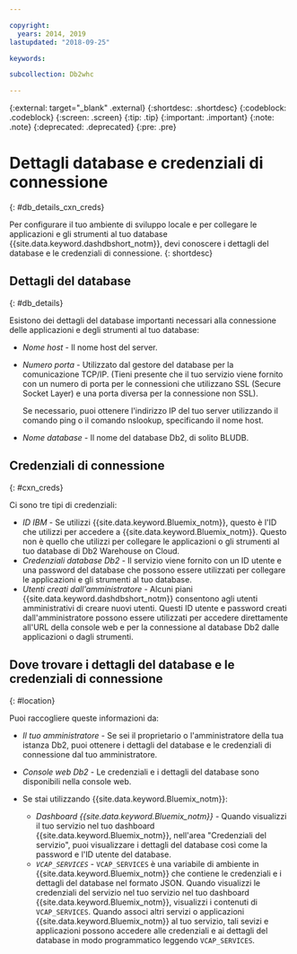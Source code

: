 ```yaml
---

copyright:
  years: 2014, 2019
lastupdated: "2018-09-25"

keywords:

subcollection: Db2whc

---
```


<!-- Attribute definitions --> 
{:external: target="_blank" .external}
{:shortdesc: .shortdesc}
{:codeblock: .codeblock}
{:screen: .screen}
{:tip: .tip}
{:important: .important}
{:note: .note}
{:deprecated: .deprecated}
{:pre: .pre}

# Dettagli database e credenziali di connessione
{: #db_details_cxn_creds}

Per configurare il tuo ambiente di sviluppo locale e per collegare le applicazioni e gli strumenti al tuo database {{site.data.keyword.dashdbshort_notm}}, devi conoscere i dettagli del database e le credenziali di connessione.
{: shortdesc}

## Dettagli del database
{: #db_details}

Esistono dei dettagli del database importanti necessari alla connessione delle applicazioni e degli strumenti al tuo database:

- *Nome host* - Il nome host del server.
- *Numero porta* - Utilizzato dal gestore del database per la comunicazione TCP/IP. (Tieni presente che il tuo servizio viene fornito con un numero di porta per le connessioni che utilizzano SSL (Secure Socket Layer) e una porta diversa per la connessione non SSL).

   Se necessario, puoi ottenere l'indirizzo IP del tuo server utilizzando il comando ping o il comando nslookup, specificando il nome host.
- *Nome database* - Il nome del database Db2, di solito BLUDB.

## Credenziali di connessione
{: #cxn_creds}

Ci sono tre tipi di credenziali:

- *ID IBM* - Se utilizzi {{site.data.keyword.Bluemix_notm}}, questo è l'ID che utilizzi per accedere a {{site.data.keyword.Bluemix_notm}}. Questo non è quello che utilizzi per collegare le applicazioni o gli strumenti al tuo database di Db2 Warehouse on Cloud.
- *Credenziali database Db2* - Il servizio viene fornito con un ID utente e una password del database che possono essere utilizzati per collegare le applicazioni e gli strumenti al tuo database.
- *Utenti creati dall'amministratore* - Alcuni piani {{site.data.keyword.dashdbshort_notm}} consentono agli utenti amministrativi di creare nuovi utenti. Questi ID utente e password creati dall'amministratore possono essere utilizzati per accedere direttamente all'URL della console web e per la connessione al database Db2 dalle applicazioni o dagli strumenti.

## Dove trovare i dettagli del database e le credenziali di connessione
{: #location}

Puoi raccogliere queste informazioni da:

- *Il tuo amministratore* - Se sei il proprietario o l'amministratore della tua istanza Db2, puoi ottenere i dettagli del database e le credenziali di connessione dal tuo amministratore.
- *Console web Db2* - Le credenziali e i dettagli del database sono disponibili nella console web.
- Se stai utilizzando {{site.data.keyword.Bluemix_notm}}: 
   
   - *Dashboard {{site.data.keyword.Bluemix_notm}}* - Quando visualizzi il tuo servizio nel tuo dashboard {{site.data.keyword.Bluemix_notm}}, nell'area "Credenziali del servizio", puoi visualizzare i dettagli del database così come la password e l'ID utente del database.
   - *`VCAP_SERVICES`* - `VCAP_SERVICES` è una variabile di ambiente in {{site.data.keyword.Bluemix_notm}} che contiene le credenziali e i dettagli del database nel formato JSON. Quando visualizzi le credenziali del servizio nel tuo servizio nel tuo dashboard {{site.data.keyword.Bluemix_notm}}, visualizzi i contenuti di `VCAP_SERVICES`. Quando associ altri servizi o applicazioni {{site.data.keyword.Bluemix_notm}} al tuo servizio, tali sevizi e applicazioni possono accedere alle credenziali e ai dettagli del database in modo programmatico leggendo `VCAP_SERVICES`.
